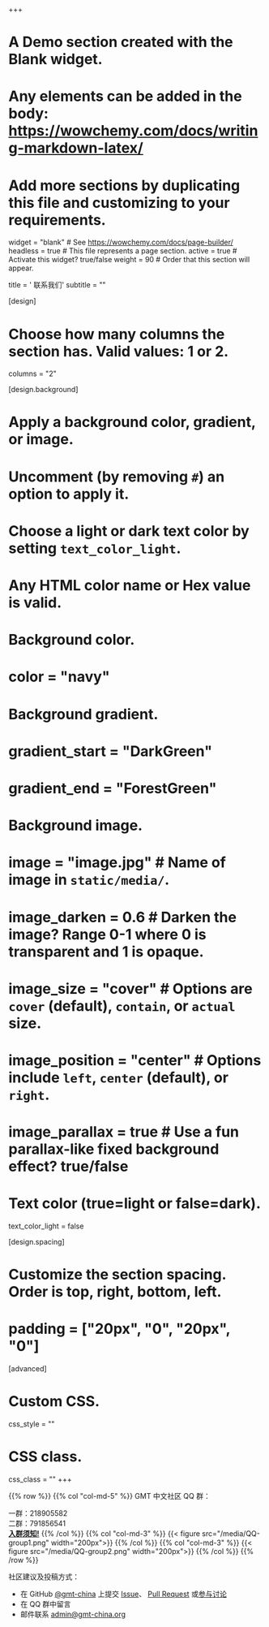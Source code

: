 +++
# A Demo section created with the Blank widget.
# Any elements can be added in the body: https://wowchemy.com/docs/writing-markdown-latex/
# Add more sections by duplicating this file and customizing to your requirements.

widget = "blank"  # See https://wowchemy.com/docs/page-builder/
headless = true  # This file represents a page section.
active = true  # Activate this widget? true/false
weight = 90  # Order that this section will appear.

title = '<i class="fas fa-envelope"></i> 联系我们'
subtitle = ""

[design]
  # Choose how many columns the section has. Valid values: 1 or 2.
  columns = "2"

[design.background]
  # Apply a background color, gradient, or image.
  #   Uncomment (by removing `#`) an option to apply it.
  #   Choose a light or dark text color by setting `text_color_light`.
  #   Any HTML color name or Hex value is valid.

  # Background color.
  # color = "navy"

  # Background gradient.
  # gradient_start = "DarkGreen"
  # gradient_end = "ForestGreen"

  # Background image.
  # image = "image.jpg"  # Name of image in `static/media/`.
  # image_darken = 0.6  # Darken the image? Range 0-1 where 0 is transparent and 1 is opaque.
  # image_size = "cover"  #  Options are `cover` (default), `contain`, or `actual` size.
  # image_position = "center"  # Options include `left`, `center` (default), or `right`.
  # image_parallax = true  # Use a fun parallax-like fixed background effect? true/false

  # Text color (true=light or false=dark).
  text_color_light = false

[design.spacing]
  # Customize the section spacing. Order is top, right, bottom, left.
  # padding = ["20px", "0", "20px", "0"]

[advanced]
 # Custom CSS.
 css_style = ""

 # CSS class.
 css_class = ""
+++

{{% row %}}
{{% col "col-md-5" %}}
GMT 中文社区 QQ 群：

<i class="fab fa-qq"></i> 一群：218905582
<br>
<i class="fab fa-qq"></i> 二群：791856541
<br>
[**入群须知!**](/blog/community-guide/)
{{% /col %}}
{{% col "col-md-3" %}}
{{< figure src="/media/QQ-group1.png" width="200px">}}
{{% /col %}}
{{% col "col-md-3" %}}
{{< figure src="/media/QQ-group2.png" width="200px">}}
{{% /col %}}
{{% /row %}}

社区建议及投稿方式：

- 在 <i class="fab fa-github"></i> GitHub [@gmt-china](https://github.com/gmt-china) 上提交
  [Issue](https://github.com/gmt-china/gmt-china.org/issues)、
  [Pull Request](https://github.com/gmt-china/gmt-china.org/pulls)
  或[参与讨论](https://github.com/gmt-china/gmt-china.org/discussions)
- 在 QQ 群中留言
- 邮件联系 <i class="fas fa-envelope"></i> [admin@gmt-china.org](mailto:admin@gmt-china.org)

